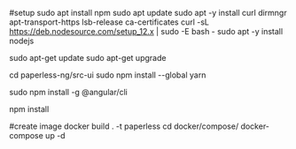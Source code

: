 #setup
sudo apt install npm 
sudo apt update
sudo apt -y install curl dirmngr apt-transport-https lsb-release ca-certificates
curl -sL https://deb.nodesource.com/setup_12.x | sudo -E bash -
sudo apt -y install nodejs

sudo apt-get update
sudo apt-get upgrade

cd paperless-ng/src-ui
sudo npm install --global yarn

sudo npm install -g @angular/cli

npm install

#create image
docker build . -t paperless
cd docker/compose/
docker-compose up -d